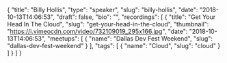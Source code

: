 {
  "title": "Billy Hollis",
  "type": "speaker",
  "slug": "billy-hollis",
  "date": "2018-10-13T14:06:53",
  "draft": false,
  "bio": "",
  "recordings": [
    {
      "title": "Get Your Head In The Cloud",
      "slug": "get-your-head-in-the-cloud",
      "thumbnail": "https://i.vimeocdn.com/video/732109019_295x166.jpg",
      "date": "2018-10-13T14:06:53",
      "meetups": [
        {
          "name": "Dallas Dev Fest Weekend",
          "slug": "dallas-dev-fest-weekend"
        }
      ],
      "tags": [
        {
          "name": "Cloud",
          "slug": "cloud"
        }
      ]
    }
  ]
}